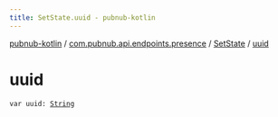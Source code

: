 ```yaml
---
title: SetState.uuid - pubnub-kotlin
---
```


[pubnub-kotlin](../../index.html) / [com.pubnub.api.endpoints.presence](../index.html) / [SetState](index.html) / [uuid](./uuid.html)

# uuid

`var uuid: `[`String`](https://kotlinlang.org/api/latest/jvm/stdlib/kotlin/-string/index.html)